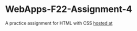 # WebApps-F22-Assignment-4
A practice assignment for HTML with CSS
[hosted at](https://github.com/44-563-Web-Apps-F22/44563-webapps-assignment-4-Priyankagoud123.git)
